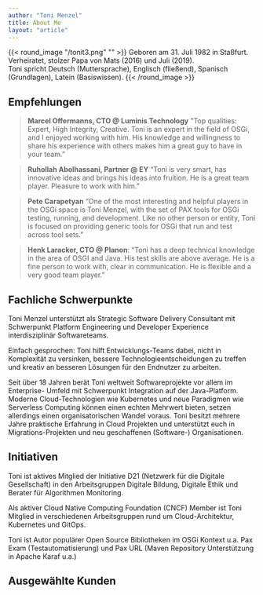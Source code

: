 ```yaml
---
author: "Toni Menzel"
title: About Me
layout: "article"
---
```



{{< round_image "/tonit3.png" "" >}}
Geboren am 31. Juli 1982 in Staßfurt. 
<BR/>
Verheiratet, stolzer Papa von Mats (2016) und Juli (2019).
<BR/>
Toni spricht Deutsch (Muttersprache), Englisch (fließend), Spanisch (Grundlagen), Latein (Basiswissen).
{{< /round_image >}}


## Empfehlungen

> **Marcel Offermanns, CTO @ Luminis Technology** "Top qualities: Expert, High Integrity, Creative. Toni is an expert in the field of OSGi, and I enjoyed working with him. His knowledge and willingness to share his experience with others makes him a great guy to have in your team.”

> **Ruhollah Abolhassani, Partner @ EY**
“Toni is very smart, has innovative ideas and brings his ideas into fruition. He is a great team player. Pleasure to work with him.”

> **Pete Carapetyan** “One of the most interesting and helpful players in the OSGi space is Toni Menzel, with the set of PAX tools for OSGi testing, running, and development. Like no other person or entity, Toni is focused on providing generic tools for OSGi that run and test across tool sets.”

> **Henk Laracker, CTO @ Planon**: “Toni has a deep technical knowledge in the area of OSGI and Java. His test skills are above average. He is a fine person to work with, clear in communication. He is flexible and a very good team player.”
## Fachliche Schwerpunkte
Toni Menzel unterstützt als Strategic Software Delivery Consultant mit Schwerpunkt Platform Engineering und Developer Experience interdisziplinär Softwareteams.

Einfach gesprochen: Toni hilft Entwicklungs-Teams dabei, nicht in Komplexität zu versinken, bessere Technologieentscheidungen zu treffen und kreativ an besseren Lösungen für den Endnutzer zu arbeiten.

Seit über 18 Jahren berät Toni weltweit Softwareprojekte vor allem im Enterprise- Umfeld mit Schwerpunkt Integration auf der Java-Platform.
Moderne Cloud-Technologien wie Kubernetes und neue Paradigmen wie Serverless Computing können einen echten Mehrwert  bieten, setzen allerdings einen organisatorischen Wandel voraus. Toni besitzt mehrere Jahre praktische Erfahrung in Cloud Projekten und unterstützt euch in Migrations-Projekten und neu geschaffenen (Software-) Organisationen.

## Initiativen
Toni ist aktives Mitglied der Initiative D21 (Netzwerk für die Digitale Gesellschaft) in den Arbeitsgruppen Digitale Bildung, Digitale Ethik und Berater für Algorithmen Monitoring. 

Als aktiver Cloud Native Computing Foundation (CNCF) Member ist Toni Mitglied in verschiedenen Arbeitsgruppen rund um Cloud-Architektur, Kubernetes und GitOps.

Toni ist Autor populärer Open Source Bibliotheken im OSGi Kontext u.a. Pax Exam (Testautomatisierung) und Pax URL (Maven Repository Unterstützung in Apache Karaf u.a.)

## Ausgewählte Kunden
